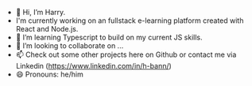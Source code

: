 - 👋 Hi, I’m Harry.
- I'm currently working on an fullstack e-learning platform created with React and Node.js. 
- 🌱 I’m learning Typescript to build on my current JS skills.
- 💞️ I’m looking to collaborate on ...
- 📫 Check out some other projects here on Github or contact me via Linkedin (https://www.linkedin.com/in/h-bann/)
- 😄 Pronouns: he/him


<!---
h-bann/h-bann is a ✨ special ✨ repository because its `README.md` (this file) appears on your GitHub profile.
You can click the Preview link to take a look at your changes.
--->
